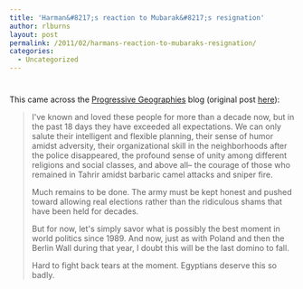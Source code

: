 ```yaml
---
title: 'Harman&#8217;s reaction to Mubarak&#8217;s resignation'
author: rlburns
layout: post
permalink: /2011/02/harmans-reaction-to-mubaraks-resignation/
categories:
  - Uncategorized
---
```

# 

This came across the [Progressive Geographies][1] blog (original post [here][2]):

 [1]: http://progressivegeographies.wordpress.com
 [2]: http://doctorzamalek2.wordpress.com/2011/02/11/a-congratulations-to-the-egyptian-people/

> I've known and loved these people for more than a decade now, but in the past 18 days they have exceeded all expectations. We can only salute their intelligent and flexible planning, their sense of humor amidst adversity, their organizational skill in the neighborhoods after the police disappeared, the profound sense of unity among different religions and social classes, and above all– the courage of those who remained in Tahrir amidst barbaric camel attacks and sniper fire.
> 
> Much remains to be done. The army must be kept honest and pushed toward allowing real elections rather than the ridiculous shams that have been held for decades.
> 
> But for now, let's simply savor what is possibly the best moment in world politics since 1989. And now, just as with Poland and then the Berlin Wall during that year, I doubt this will be the last domino to fall.
> 
> Hard to fight back tears at the moment. Egyptians deserve this so badly.